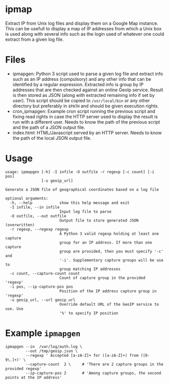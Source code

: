 ipmap
=====

Extract IP from Unix log files and display them on a Google Map instance. This can be usefull to display a map of IP addresses from which a Unix box is used along with several info such as the login used of whatever one could extract from a given log file.

Files
=====
- ipmapgen: Python 3 script used to parse a given log file and extract info such as an IP address (compulsory) and any other info that can be identified by a regular expression. Extracted info is group by IP addresses that are then checked against an online GeoIp service. Result is then stored as JSON (along with extracted remaining info if set by user). This script should be copied to `/usr/local/bin` or any other directory but preferably in `$PATH` and should be given execution rights.
- cron_ipmapgen: Example cron script running the previous script and fixing read rights in case the HTTP server used to display the result is run with a different user. Needs to know the path of the previous script and the path of a JSON output file.
- index.html: HTML/Javascript served by an HTTP server. Needs to know the path of the local JSON output file.

Usage
=====
    usage: ipmapgen [-h] -I infile -O outfile -r regexp [-c count] [-i pos]
                    [-u geoip_url]

    Generate a JSON file of geographical coordinates based on a log file

    optional arguments:
      -h, --help            show this help message and exit
      -I infile, --in infile
                            Input log file to parse
      -O outfile, --out outfile
                            Output file to store generated JSON (overwritten)
      -r regexp, --regexp regexp
                            A Python 3 valid regexp holding at least one capture
                            group for an IP address. If more than one capture
                            group are provided, then you must specify '-c' and
                            '-i'. Supplementary capture groups will be use to
                            group matching IP addresses
      -c count, --capture-count count
                            Count of capture group in the provided 'regexp'
      -i pos, --ip-capture-pos pos
                            Position of the IP address capture group in 'regexp'
      -u geoip_url, --url geoip_url
                            Override default URL of the GeoIP service to use. Use
                            '%' to specify IP position

Example `ipmapgen`
==================
    ipmapgen --in  /var/log/auth.log \
             --out /tmp/geoip.json \
             --regexp ' Accepted [a-zA-Z]+ for ([a-zA-Z]+) from ([0-9\.]+)' \
             --capture-count  2 \     # 'There are 2 capture groups in the provided regexp'
             --ip-capture-pos 2       # 'Among capture groups, the second points at the IP address'

